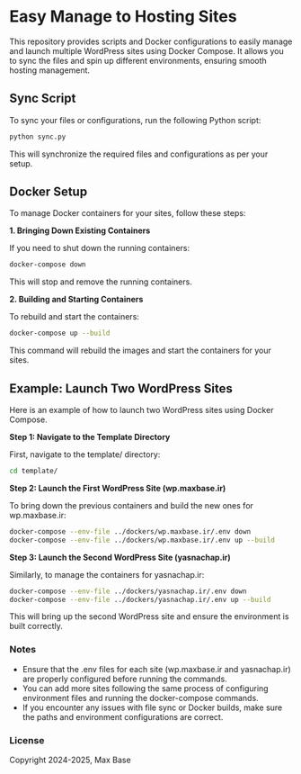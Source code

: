 # Easy Manage to Hosting Sites

This repository provides scripts and Docker configurations to easily manage and launch multiple WordPress sites using Docker Compose. It allows you to sync the files and spin up different environments, ensuring smooth hosting management.

## Sync Script

To sync your files or configurations, run the following Python script:

```bash
python sync.py
```

This will synchronize the required files and configurations as per your setup.

## Docker Setup

To manage Docker containers for your sites, follow these steps:

**1. Bringing Down Existing Containers**

If you need to shut down the running containers:

```bash
docker-compose down
```

This will stop and remove the running containers.

**2. Building and Starting Containers**

To rebuild and start the containers:

```bash
docker-compose up --build
```

This command will rebuild the images and start the containers for your sites.

## Example: Launch Two WordPress Sites

Here is an example of how to launch two WordPress sites using Docker Compose.

**Step 1: Navigate to the Template Directory**

First, navigate to the template/ directory:

```bash
cd template/
```

**Step 2: Launch the First WordPress Site (wp.maxbase.ir)**

To bring down the previous containers and build the new ones for wp.maxbase.ir:

```bash
docker-compose --env-file ../dockers/wp.maxbase.ir/.env down
docker-compose --env-file ../dockers/wp.maxbase.ir/.env up --build
```

**Step 3: Launch the Second WordPress Site (yasnachap.ir)**

Similarly, to manage the containers for yasnachap.ir:

```bash
docker-compose --env-file ../dockers/yasnachap.ir/.env down
docker-compose --env-file ../dockers/yasnachap.ir/.env up --build
```

This will bring up the second WordPress site and ensure the environment is built correctly.

### Notes

- Ensure that the .env files for each site (wp.maxbase.ir and yasnachap.ir) are properly configured before running the commands.
- You can add more sites following the same process of configuring environment files and running the docker-compose commands.
- If you encounter any issues with file sync or Docker builds, make sure the paths and environment configurations are correct.

### License

Copyright 2024-2025, Max Base
